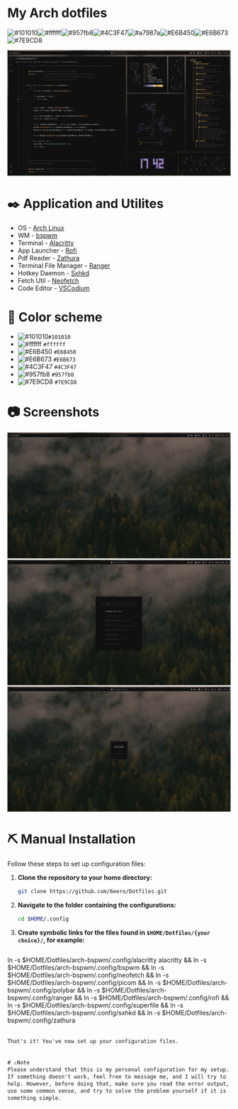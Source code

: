 # My Arch dotfiles

![#101010](https://placehold.co/15x15/101010/101010.png)![#ffffff](https://placehold.co/15x15/ffffff/ffffff.png)![#957fb8](https://placehold.co/15x15/957fb8/957fb8.png)![#4C3F47](https://placehold.co/15x15/4C3F47/4C3F47.png)![#a7987a](https://placehold.co/15x15/a7987a/a7987a.png)![#E6B450](https://placehold.co/15x15/E6B450/E6B450.png)![#E6B673](https://placehold.co/15x15/E6B673/E6B673.png)![#7E9CD8](https://placehold.co/15x15/7E9CD8/7E9CD8.png)

![](https://github.com/6eero/Dotfiles/blob/main/Screenshots/rice.jpg)

# ✒️ Application and Utilites
- OS - [Arch Linux](https://wiki.archlinux.org)
- WM - [bspwm](https://github.com/baskerville/bspwm)
- Terminal - [Alacritty](https://github.com/alacritty/alacritty)
- App Launcher - [Rofi](https://github.com/davatorium/rofi)
- Pdf Reader - [Zathura](https://github.com/pwmt/zathura)
- Terminal File Manager - [Ranger](https://github.com/ranger/ranger)
- Hotkey Daemon - [Sxhkd](https://github.com/baskerville/sxhkd)
- Fetch Util - [Neofetch](https://github.com/dylanaraps/neofetch)
- Code Editor - [VSCodium](https://vscodium.com/)

# 🎨 Color scheme
- ![#101010](https://placehold.co/15x15/101010/101010.png)`#101010`
- ![#ffffff](https://placehold.co/15x15/ffffff/ffffff.png) `#ffffff`
- ![#E6B450](https://placehold.co/15x15/E6B450/E6B450.png) `#E6B450`
- ![#E6B673](https://placehold.co/15x15/E6B673/E6B673.png) `#E6B673`
- ![#4C3F47](https://placehold.co/15x15/4C3F47/4C3F47.png) `#4C3F47`
- ![#957fb8](https://placehold.co/15x15/957fb8/957fb8.png) `#957fb8`
- ![#7E9CD8](https://placehold.co/15x15/7E9CD8/7E9CD8.png) `#7E9CD8`


# 📷 Screenshots 
![](https://github.com/6eero/Dotfiles/blob/main/Screenshots/3.png)
![](https://github.com/6eero/Dotfiles/blob/main/Screenshots/2.png)
![](https://github.com/6eero/Dotfiles/blob/main/Screenshots/4.png)

# ⛏️ Manual Installation

Follow these steps to set up configuration files:

1. **Clone the repository to your home directory:**
   ```bash
   git clone https://github.com/6eero/Dotfiles.git
   ```

2. **Navigate to the folder containing the configurations:**
   ```bash
   cd $HOME/.config
   ```

3. **Create symbolic links for the files found in `$HOME/Dotfiles/{your choice}/`, for example:**
   ```bash
ln -s $HOME/Dotfiles/arch-bspwm/.config/alacritty alacritty &&
ln -s $HOME/Dotfiles/arch-bspwm/.config/bspwm &&
ln -s $HOME/Dotfiles/arch-bspwm/.config/neofetch &&
ln -s $HOME/Dotfiles/arch-bspwm/.config/picom &&
ln -s $HOME/Dotfiles/arch-bspwm/.config/polybar &&
ln -s $HOME/Dotfiles/arch-bspwm/.config/ranger &&
ln -s $HOME/Dotfiles/arch-bspwm/.config/rofi &&
ln -s $HOME/Dotfiles/arch-bspwm/.config/superfile &&
ln -s $HOME/Dotfiles/arch-bspwm/.config/sxhkd &&
ln -s $HOME/Dotfiles/arch-bspwm/.config/zathura
   ```

That's it! You've now set up your configuration files.


# ⚠️Note
Please understand that this is my personal configuration for my setup. If something doesn't work, feel free to message me, and I will try to help. However, before doing that, make sure you read the error output, use some common sense, and try to solve the problem yourself if it is something simple.
